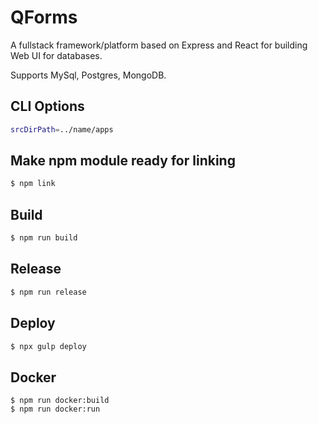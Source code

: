 # QForms

A fullstack framework/platform based on Express and React for building Web UI for databases.

Supports MySql, Postgres, MongoDB.

## CLI Options

```bash
srcDirPath=../name/apps
```

## Make npm module ready for linking

```bash
$ npm link
```

## Build

```bash
$ npm run build
```

## Release

```bash
$ npm run release
```

## Deploy

```bash
$ npx gulp deploy
```

## Docker

```
$ npm run docker:build
$ npm run docker:run
```
